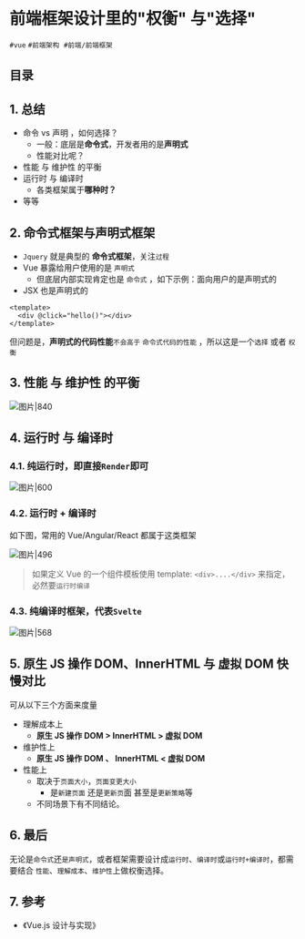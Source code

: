 
# 前端框架设计里的"权衡" 与"选择"


`#vue` `#前端架构`  `#前端/前端框架` 


## 目录
<!-- toc -->
 ## 1. 总结 

- 命令 vs 声明 ，如何选择？
	- 一般：底层是**命令式**，开发者用的是**声明式**
	- 性能对比呢？
- 性能 与 维护性 的平衡
- 运行时 与 编译时
	- 各类框架属于**哪种时？**
- 等等

## 2. 命令式框架与声明式框架  

  
- `Jquery` 就是典型的 **命令式框架**，关注`过程`  
- Vue 暴露给用户使用的是 `声明式` 
	- 但底层内部实现肯定也是 `命令式` ，如下示例：面向用户的是声明式的  
- JSX 也是声明式的
  
```vue  
<template>  
  <div @click="hello()"></div>  
</template>  
```  
  
但问题是，**声明式的代码性能**`不会高于` `命令式代码的性能` ，所以这是一个`选择` 或者 `权衡`

## 3. 性能 与 维护性 的平衡  

  
![图片|840](https://blog-1310531898.cos.ap-beijing.myqcloud.com/832-34-20241012/Pasted%20image%2020240810211402.png)

## 4. 运行时 与 编译时  

### 4.1. 纯运行时，即直接`Render`即可  

![图片|600](https://blog-1310531898.cos.ap-beijing.myqcloud.com/832-34-20241012/Pasted%20image%2020240810211504.png)

### 4.2. 运行时 + 编译时  

如下图，常用的 Vue/Angular/React 都属于这类框架 

![图片|496](https://blog-1310531898.cos.ap-beijing.myqcloud.com/832-34-20241012/Pasted%20image%2020240810211529.png)

>  如果定义 Vue 的一个组件模板使用 template: `<div>....</div>` 来指定，必然要`运行时编译`

### 4.3. 纯编译时框架，代表`Svelte`  

![图片|568](https://blog-1310531898.cos.ap-beijing.myqcloud.com/832-34-20241012/Pasted%20image%2020240810211619.png)

## 5. 原生 JS 操作 DOM、InnerHTML 与 虚拟 DOM 快慢对比  

  
可从以下三个方面来度量  
  
- 理解成本上
	- **原生 JS 操作 DOM > InnerHTML > 虚拟 DOM**  
- 维护性上
	- **原生 JS 操作 DOM 、 InnerHTML < 虚拟 DOM**  
- 性能上
	- 取决于`页面大小`，`页面变更大小`
		- 是`新建页面` 还是`更新页`面 甚至是`更新策略`等
	- 不同场景下有不同结论。 

## 6. 最后  

无论是`命令式`还`是声明式`，或者框架需要设计成`运行时`、`编译时`或`运行时+编译时`，都需要结合 `性能`、`理解成本`、`维护性`上做权衡选择。  

## 7. 参考

- 《Vue.js 设计与实现》

